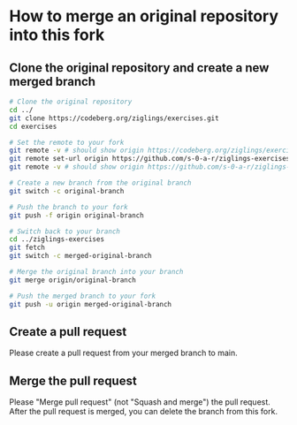 # How to merge an original repository into this fork

## Clone the original repository and create a new merged branch

```bash
# Clone the original repository
cd ../
git clone https://codeberg.org/ziglings/exercises.git
cd exercises

# Set the remote to your fork
git remote -v # should show origin https://codeberg.org/ziglings/exercises.git
git remote set-url origin https://github.com/s-0-a-r/ziglings-exercises.git
git remote -v # should show origin https://github.com/s-0-a-r/ziglings-exercises.git

# Create a new branch from the original branch
git switch -c original-branch

# Push the branch to your fork
git push -f origin original-branch

# Switch back to your branch
cd ../ziglings-exercises
git fetch
git switch -c merged-original-branch

# Merge the original branch into your branch
git merge origin/original-branch

# Push the merged branch to your fork
git push -u origin merged-original-branch
```

## Create a pull request

Please create a pull request from your merged branch to main.

## Merge the pull request

Please "Merge pull request" (not "Squash and merge") the pull request.
After the pull request is merged, you can delete the branch from this fork.
